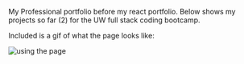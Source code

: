 My Professional portfolio before my react portfolio. Below shows my projects so far (2) for the UW full stack coding bootcamp. 

Included is a gif of what the page looks like:

![using the page](./assets/css/photos/updated-profile.gif)